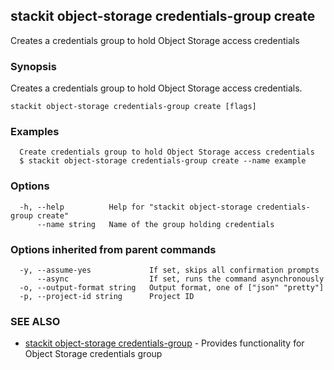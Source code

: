 ## stackit object-storage credentials-group create

Creates a credentials group to hold Object Storage access credentials

### Synopsis

Creates a credentials group to hold Object Storage access credentials.

```
stackit object-storage credentials-group create [flags]
```

### Examples

```
  Create credentials group to hold Object Storage access credentials
  $ stackit object-storage credentials-group create --name example
```

### Options

```
  -h, --help          Help for "stackit object-storage credentials-group create"
      --name string   Name of the group holding credentials
```

### Options inherited from parent commands

```
  -y, --assume-yes             If set, skips all confirmation prompts
      --async                  If set, runs the command asynchronously
  -o, --output-format string   Output format, one of ["json" "pretty"]
  -p, --project-id string      Project ID
```

### SEE ALSO

* [stackit object-storage credentials-group](./stackit_object-storage_credentials-group.md)	 - Provides functionality for Object Storage credentials group

